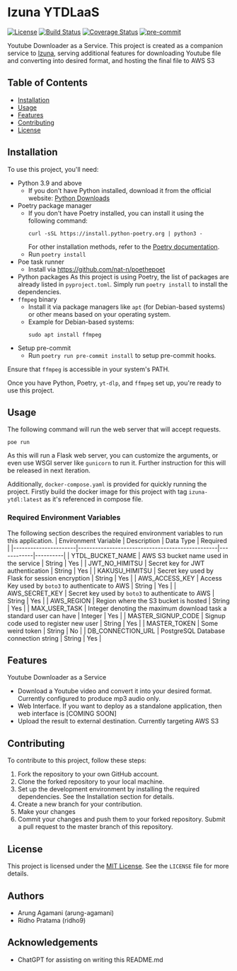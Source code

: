# Izuna YTDLaaS

[![License](https://img.shields.io/badge/License-MIT-blue.svg)](https://opensource.org/licenses/MIT)
[![Build Status](https://travis-ci.org/username/repo.svg?branch=master)](https://travis-ci.org/username/repo)
[![Coverage Status](https://coveralls.io/repos/github/username/repo/badge.svg?branch=master)](https://coveralls.io/github/username/repo?branch=master)
[![pre-commit](https://img.shields.io/badge/pre--commit-enabled-brightgreen?logo=pre-commit)](https://github.com/pre-commit/pre-commit)

Youtube Downloader as a Service.
This project is created as a companion service to [Izuna](https://github.com/arung-agamani/izuna), serving additional features for downloading Youtube file and converting into desired format, and hosting the final file to AWS S3

## Table of Contents

-   [Installation](#installation)
-   [Usage](#usage)
-   [Features](#features)
-   [Contributing](#contributing)
-   [License](#license)

## Installation

To use this project, you'll need:

-   Python 3.9 and above
    -   If you don't have Python installed, download it from the official website: [Python Downloads](https://www.python.org/downloads/)
-   Poetry package manager
    -   If you don't have Poetry installed, you can install it using the following command:
        ```
        curl -sSL https://install.python-poetry.org | python3 -
        ```
        For other installation methods, refer to the [Poetry documentation](https://python-poetry.org/docs/#installation).
    -   Run `poetry install`
-   Poe task runner
    -   Install via https://github.com/nat-n/poethepoet
-   Python packages
    As this project is using Poetry, the list of packages are already listed in `pyproject.toml`. Simply run `poetry install` to install the dependencies.
-   `ffmpeg` binary
    -   Install it via package managers like `apt` (for Debian-based systems) or other means based on your operating system.
    -   Example for Debian-based systems:
        ```
        sudo apt install ffmpeg
        ```
-   Setup pre-commit
    -   Run `poetry run pre-commit install` to setup pre-commit hooks.

Ensure that `ffmpeg` is accessible in your system's PATH.

Once you have Python, Poetry, `yt-dlp`, and `ffmpeg` set up, you're ready to use this project.

## Usage

The following command will run the web server that will accept requests.

```
poe run
```

As this will run a Flask web server, you can customize the arguments, or even use WSGI server like `gunicorn` to run it. Further instruction for this will be released in next iteration.

Additionally, `docker-compose.yaml` is provided for quickly running the project. Firstly build the docker image for this project with tag `izuna-ytdl:latest` as it's referenced in compose file.

### Required Environment Variables

The following section describes the required environment variables to run this application.
| Environment Variable | Description | Data Type | Required |
|----------------------|-------------------------------------------------|------------|----------|
| YTDL_BUCKET_NAME | AWS S3 bucket name used in the service | String | Yes |
| JWT_NO_HIMITSU | Secret key for JWT authentication | String | Yes |
| KAKUSU_HIMITSU | Secret key used by Flask for session encryption | String | Yes |
| AWS_ACCESS_KEY | Access Key used by `boto3` to authenticate to AWS | String | Yes |
| AWS_SECRET_KEY | Secret key used by `boto3` to authenticate to AWS | String | Yes |
| AWS_REGION | Region where the S3 bucket is hosted | String | Yes |
| MAX_USER_TASK | Integer denoting the maximum download task a standard user can have | Integer | Yes |
| MASTER_SIGNUP_CODE | Signup code used to register new user | String | Yes |
| MASTER_TOKEN | Some weird token | String | No |
| DB_CONNECTION_URL | PostgreSQL Database connection string | String | Yes |

## Features

Youtube Downloader as a Service

-   Download a Youtube video and convert it into your desired format. Currently configured to produce mp3 audio only.
-   Web Interface. If you want to deploy as a standalone application, then web interface is [COMING SOON]
-   Upload the result to external destination. Currently targeting AWS S3

## Contributing

To contribute to this project, follow these steps:

1. Fork the repository to your own GitHub account.
2. Clone the forked repository to your local machine.
3. Set up the development environment by installing the required dependencies. See the Installation section for details.
4. Create a new branch for your contribution.
5. Make your changes
6. Commit your changes and push them to your forked repository.
   Submit a pull request to the master branch of this repository.

## License

This project is licensed under the [MIT License](https://opensource.org/licenses/MIT). See the `LICENSE` file for more details.

<!-- ## Additional Sections (Optional)

You can include additional sections as per your project's needs. Here are a few examples:

### Documentation

Provide links to the project's documentation, if available.

### Roadmap

Outline the project's roadmap, future features, or planned updates. -->

## Authors

-   Arung Agamani (arung-agamani)
-   Ridho Pratama (ridho9)

## Acknowledgements

-   ChatGPT for assisting on writing this README.md
